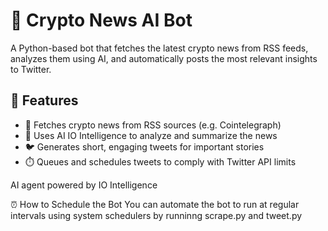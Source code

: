 # 🧠 Crypto News AI Bot

A Python-based bot that fetches the latest crypto news from RSS feeds, analyzes them using AI, and automatically posts the most relevant insights to Twitter.

## 🚀 Features

- 🔁 Fetches crypto news from RSS sources (e.g. Cointelegraph)
- 🤖 Uses AI IO Intelligence to analyze and summarize the news
- 🐦 Generates short, engaging tweets for important stories
- ⏱️ Queues and schedules tweets to comply with Twitter API limits

AI agent powered by IO Intelligence

⏰ How to Schedule the Bot
You can automate the bot to run at regular intervals using system schedulers by runninng scrape.py and tweet.py
